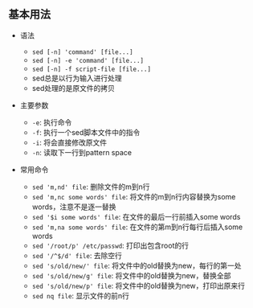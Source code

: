 ## 基本用法

* 语法
   * `sed [-n] 'command' [file...]`
   * `sed [-n] -e 'command' [file...]`
   * `sed [-n] -f script-file [file...]`
   * sed总是以行为输入进行处理
   * sed处理的是原文件的拷贝

* 主要参数
   * `-e`: 执行命令
   * `-f`: 执行一个sed脚本文件中的指令
   * `-i`: 将会直接修改原文件
   * `-n`: 读取下一行到pattern space

* 常用命令
   * `sed 'm,nd' file`: 删除文件的m到n行
   * `sed 'm,nc some words' file`: 将文件的m到n行内容替换为some words，注意不是逐一替换
   * `sed '$i some words' file`: 在文件的最后一行前插入some words
   * `sed 'm,na some words' file`: 在文件的第m到n行每行后插入some words
   * `sed '/root/p' /etc/passwd`: 打印出包含root的行
   * `sed '/^$/d' file`: 去除空行
   * `sed 's/old/new/' file`: 将文件中的old替换为new，每行的第一处
   * `sed 's/old/new/g' file`: 将文件中的old替换为new，替换全部
   * `sed 's/old/new/p' file`: 将文件中的old替换为new，打印出原来行
   * `sed nq file`: 显示文件的前n行
